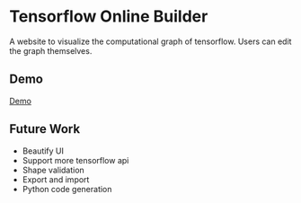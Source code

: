 # Tensorflow Online Builder

A website to visualize the computational graph of tensorflow. Users can edit the graph themselves.

## Demo

[Demo](https://st9007a.github.io/tensorflow-online-builder)

## Future Work

- Beautify UI
- Support more tensorflow api
- Shape validation
- Export and import
- Python code generation
